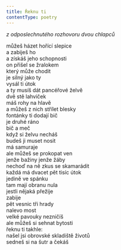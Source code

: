 ```yaml
---
title: Řeknu ti
contentType: poetry
---
```


<section>

_z odposlechnutého rozhovoru dvou chlapců_

můžeš házet hořící slepice  
a zabiješ ho  
a získáš jeho schopnosti  
on přišel se žralokem  
který může chodit  
je silný jako ty  
vysál ti útok  
a ty musíš dát pancéřové želvě  
dvě stě lahviček  
máš rohy na hlavě  
a můžeš z nich střílet blesky  
fontánky ti dodají bič  
je druhé ráno  
bič a meč  
když si želvu necháš  
budeš ji muset nosit  
má samuraje  
ale můžeš se prokopat ven  
jenže bažiny jenže žáby  
nechoď na ně zkus se skamarádit  
každá má dvacet pět tisíc útok  
jedině ve spánku  
tam mají obranu nula  
jestli nějaká přežije  
zabije  
pět vesnic tři hrady  
nalevo most  
velké pavouky nezničíš  
ale můžeš si sehnat bytosti  
řeknu ti takhle:  
našel jsi obrovské skladiště životů  
sedneš si na šutr a čekáš

</section>
